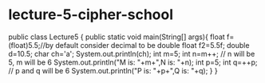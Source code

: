 # lecture-5-cipher-school
public class Lecture5 {
    public static void main(String[] args){
        float f=(float)5.5;//by default consider decimal to be double
        float f2=5.5f;
        double d=10.5;
        char ch='a';
        System.out.println(ch);
        int m=5;
        int n=m++; // n will be 5, m will be 6
        System.out.println("M is: "+m+",N is: "+n);
        int p=5;
        int q=++p; // p and q will be 6
        System.out.println("P is: "+p+",Q is: "+q);
    }
}

